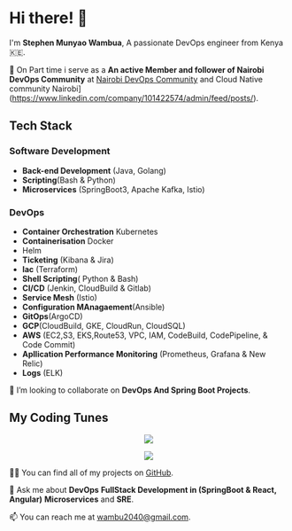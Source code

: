 # Hi there! 👋

I'm **Stephen Munyao Wambua**,
A passionate DevOps engineer from Kenya 🇰🇪.

🌱 On Part time i serve as a **An active Member and follower of Nairobi DevOps Community** at  [Nairobi DevOps Community](https://www.devs.info.ke/pages/nairobidevops) and Cloud Native community Nairobi](https://www.linkedin.com/company/101422574/admin/feed/posts/).

## Tech Stack
### Software Development
- **Back-end Development** (Java, Golang)
- **Scripting**(Bash & Python)
- **Microservices** (SpringBoot3, Apache Kafka, Istio)
### DevOps
- **Container Orchestration** Kubernetes
- **Containerisation** Docker
- Helm
- **Ticketing** (Kibana & Jira)
- **Iac** (Terraform)
- **Shell Scripting**( Python & Bash)
- **CI/CD** (Jenkin, CloudBuild & Gitlab)
- **Service Mesh** (Istio)
- **Configuration MAnagaement**(Ansible)
- **GitOps**(ArgoCD)
- **GCP**(CloudBuild, GKE, CloudRun, CloudSQL)
- **AWS** (EC2,S3, EKS,Route53, VPC, IAM, CodeBuild, CodePipeline, & Code Commit)
- **Apllication Performance Monitoring** (Prometheus, Grafana & New Relic)
- **Logs** (ELK)
  

👯 I’m looking to collaborate on **DevOps And Spring Boot Projects**.



<h2> My Coding Tunes</h2>
<p align="center">
  <a href="https://spotify-github-profile.vercel.app/api/view?uid=11147618695&redirect=true">
    <img src="https://spotify-github-profile.vercel.app/api/view?uid=11147618695&cover_image=true&theme=default&bar_color=e3e3e3&bar_color_cover=true">
  </a>
</p>

<p align="center">
  <img src="https://guilyx.vercel.app/api/top-played">
</p>


👨‍💻 You can find all of my projects on [GitHub](https://github.com/steve2030).

💬 Ask me about **DevOps** **FullStack Development in (SpringBoot & React, Angular)** **Microservices** and **SRE**.

📫 You can reach me at [wambu2040@gmail.com](mailto:wambu2040@gmail.com).


